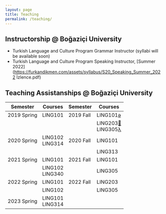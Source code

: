 ```yaml
---
layout: page
title: Teaching
permalink: /teaching/
---
```


## Instructorship @ Boğaziçi University

- Turkish Language and Culture Program Grammar Instructor (syllabi will be available soon)
- Turkish Language and Culture Program Speaking Instructor, [Summer 2022](https://furkandikmen.com/assets/syllabus/S20_Speaking_Summer_2022 İzlence.pdf) 

## Teaching Assistanships @ Boğaziçi University



[ə]: https://furkandikmen.com/assets/syllabus/LING101_Fall2019.pdf
[🌲]:  https://furkandikmen.com/assets/syllabus/LING203_FALL2019.pdf
[λ]: https://furkandikmen.com/assets/syllabus/LING305Fall2020.pdf

| Semester      | Courses               | Semester     | Courses               |
|---------------|-----------------------|--------------|-----------------------|
| 2019 Spring   | LING101               | 2019 Fall    | LING101[ə]            |
|               |                       |              | LING203[🌲]<br>LING305[λ] |
| 2020 Spring   | LING102<br>LING314    | 2020 Fall    | LING101               |
|               |                       |              | LING313               |
| 2021 Spring   | LING101               | 2021 Fall    | LING101               |
|               | LING102<br>LING340    |              | LING305               |
| 2022 Spring   | LING101               | 2022 Fall    | LING203               |
|               | LING102               |              | LING305               |
| 2023 Spring   | LING101<br>LING314    |              |                       |









